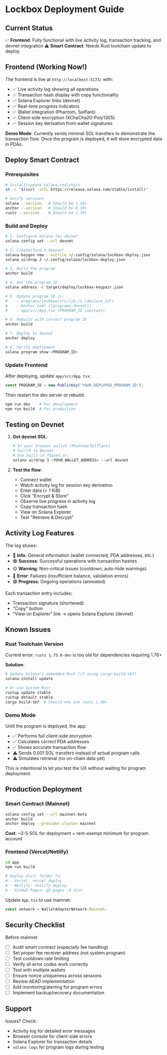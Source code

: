 # Lockbox Deployment Guide

## Current Status

✅ **Frontend**: Fully functional with live activity log, transaction tracking, and devnet integration
⚠️ **Smart Contract**: Needs Rust toolchain update to deploy

## Frontend (Working Now!)

The frontend is live at `http://localhost:5173/` with:

- ✅ Live activity log showing all operations
- ✅ Transaction hash display with copy functionality
- ✅ Solana Explorer links (devnet)
- ✅ Real-time progress indicators
- ✅ Wallet integration (Phantom, Solflare)
- ✅ Client-side encryption (XChaCha20-Poly1305)
- ✅ Session key derivation from wallet signatures

**Demo Mode**: Currently sends minimal SOL transfers to demonstrate the transaction flow. Once the program is deployed, it will store encrypted data in PDAs.

## Deploy Smart Contract

### Prerequisites

```bash
# Install/update Solana toolchain
sh -c "$(curl -sSfL https://release.solana.com/stable/install)"

# Verify versions
solana --version   # Should be 1.18+
anchor --version   # Should be 0.30+
rustc --version    # Should be 1.76+
```

### Build and Deploy

```bash
# 1. Configure Solana for devnet
solana config set --url devnet

# 2. Create/fund a keypair
solana-keygen new --outfile ~/.config/solana/lockbox-deploy.json
solana airdrop 2 ~/.config/solana/lockbox-deploy.json

# 3. Build the program
anchor build

# 4. Get the program ID
solana address -k target/deploy/lockbox-keypair.json

# 5. Update program ID in:
#    - programs/lockbox/src/lib.rs (declare_id!)
#    - Anchor.toml ([programs.devnet])
#    - app/src/App.tsx (PROGRAM_ID constant)

# 6. Rebuild with correct program ID
anchor build

# 7. Deploy to devnet
anchor deploy

# 8. Verify deployment
solana program show <PROGRAM_ID>
```

### Update Frontend

After deploying, update `app/src/App.tsx`:

```typescript
const PROGRAM_ID = new PublicKey('YOUR_DEPLOYED_PROGRAM_ID');
```

Then restart the dev server or rebuild:

```bash
npm run dev    # For development
npm run build  # For production
```

## Testing on Devnet

1. **Get devnet SOL**:
   ```bash
   # In your browser wallet (Phantom/Solflare)
   # Switch to Devnet
   # Use built-in faucet or:
   solana airdrop 1 <YOUR_WALLET_ADDRESS> --url devnet
   ```

2. **Test the flow**:
   - Connect wallet
   - Watch activity log for session key derivation
   - Enter data (< 1 KiB)
   - Click "Encrypt & Store"
   - Observe live progress in activity log
   - Copy transaction hash
   - View on Solana Explorer
   - Test "Retrieve & Decrypt"

## Activity Log Features

The log shows:
- 🔵 **Info**: General information (wallet connected, PDA addresses, etc.)
- 🟢 **Success**: Successful operations with transaction hashes
- 🟡 **Warning**: Non-critical issues (cooldown, auto-hide warnings)
- 🔴 **Error**: Failures (insufficient balance, validation errors)
- 🟣 **Progress**: Ongoing operations (animated)

Each transaction entry includes:
- Transaction signature (shortened)
- "Copy" button
- "View on Explorer" link → opens Solana Explorer (devnet)

## Known Issues

### Rust Toolchain Version

Current error: `rustc 1.75.0-dev` is too old for dependencies requiring 1.76+

**Solution**:
```bash
# Update Solana's embedded Rust (if using cargo-build-sbf)
solana-install update

# Or use system Rust
rustup update stable
rustup default stable
cargo build-sbf  # Should now use rustc 1.90+
```

### Demo Mode

Until the program is deployed, the app:
- ✅ Performs full client-side encryption
- ✅ Calculates correct PDA addresses
- ✅ Shows accurate transaction flow
- ⚠️ Sends 0.001 SOL transfers instead of actual program calls
- ⚠️ Simulates retrieval (no on-chain data yet)

This is intentional to let you test the UX without waiting for program deployment.

## Production Deployment

### Smart Contract (Mainnet)

```bash
solana config set --url mainnet-beta
anchor build
anchor deploy --provider.cluster mainnet
```

**Cost**: ~2-5 SOL for deployment + rent-exempt minimum for program account

### Frontend (Vercel/Netlify)

```bash
cd app
npm run build

# Deploy dist/ folder to:
# - Vercel: vercel deploy
# - Netlify: netlify deploy
# - GitHub Pages: gh-pages -d dist
```

Update `App.tsx` to use mainnet:
```typescript
const network = WalletAdapterNetwork.Mainnet;
```

## Security Checklist

Before mainnet:

- [ ] Audit smart contract (especially fee handling)
- [ ] Set proper fee receiver address (not system program)
- [ ] Test cooldown rate limiting
- [ ] Verify all error codes work correctly
- [ ] Test with multiple wallets
- [ ] Ensure nonce uniqueness across sessions
- [ ] Review AEAD implementation
- [ ] Add monitoring/alerting for program errors
- [ ] Implement backup/recovery documentation

## Support

Issues? Check:
- Activity log for detailed error messages
- Browser console for client-side errors
- Solana Explorer for transaction details
- `solana logs` for program logs during testing
